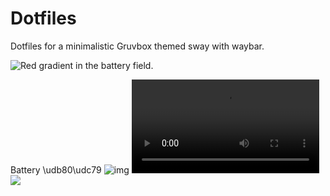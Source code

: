 # Dotfiles
Dotfiles for a minimalistic Gruvbox themed sway with waybar.

![Red gradient in the battery field.](https://i.imgur.com/Nn6EzoE.png)

Battery \udb80\udc79
![img](https://i.imgur.com/s7naYgP.png)
![img](https://i.imgur.com/az0PkbH.mp4)
![](https://i.imgur.com/8pXJvjP.png)

